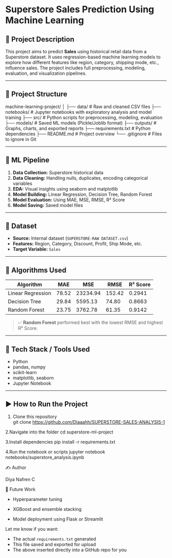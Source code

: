 # Superstore Sales Prediction Using Machine Learning

## 📌 Project Description

This project aims to predict **Sales** using historical retail data from a Superstore dataset. It uses regression-based machine learning models to explore how different features like region, category, shipping mode, etc., influence sales. The project includes full preprocessing, modeling, evaluation, and visualization pipelines.

---

## 📁 Project Structure

machine-learning-project/
│
├── data/ # Raw and cleaned CSV files
├── notebooks/ # Jupyter notebooks with exploratory analysis and model training
├── src/ # Python scripts for preprocessing, modeling, evaluation
├── models/ # Saved ML models (Pickle/Joblib format)
├── outputs/ # Graphs, charts, and exported reports
├── requirements.txt # Python dependencies
├── README.md # Project overview
└── .gitignore # Files to ignore in Git


---

## 🔁 ML Pipeline

1. **Data Collection:** Superstore historical data
2. **Data Cleaning:** Handling nulls, duplicates, encoding categorical variables
3. **EDA:** Visual insights using seaborn and matplotlib
4. **Model Building:** Linear Regression, Decision Tree, Random Forest
5. **Model Evaluation:** Using MAE, MSE, RMSE, R² Score
6. **Model Saving:** Saved model files 

---

## 📂 Dataset

- **Source:** Internal dataset (`SUPERSTORE-RAW DATASET.csv`)
- **Features:** Region, Category, Discount, Profit, Ship Mode, etc.
- **Target Variable:** `Sales`

---

## 🧠 Algorithms Used

| Algorithm           | MAE     | MSE       | RMSE     | R² Score |
|--------------------|---------|-----------|----------|----------|
| Linear Regression  | 78.52   | 23234.94  | 152.42   | 0.2941   |
| Decision Tree      | 29.84   | 5595.13   | 74.80    | 0.8663   |
| Random Forest      | 23.75   | 3762.78   | 61.35    | 0.9142   |

> ✅ **Random Forest** performed best with the lowest RMSE and highest R² Score.

---

## 📌 Tech Stack / Tools Used

- Python
- pandas, numpy
- scikit-learn
- matplotlib, seaborn
- Jupyter Notebook

---

## ▶️ How to Run the Project

1. Clone this repository  
git clone https://github.com/Diaaahh/SUPERSTORE-SALES-ANALYSIS-1

2.Navigate into the folder
cd superstore-ml-project

3.Install dependencies
pip install -r requirements.txt

4.Run the notebook or scripts
jupyter notebook notebooks/superstore_analysis.ipynb

✍️ Author

Diya Nafren C

📌 Future Work

- Hyperparameter tuning

- XGBoost and ensemble stacking

- Model deployment using Flask or Streamlit



Let me know if you want:
- The actual `requirements.txt` generated
- This file saved and exported for upload
- The above inserted directly into a GitHub repo for you
